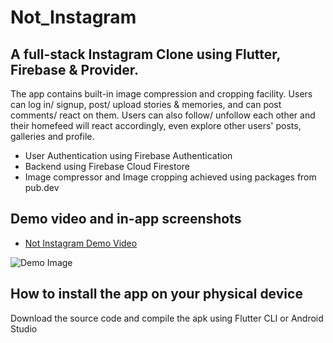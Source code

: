 # Not_Instagram

## A full-stack Instagram Clone using Flutter, Firebase & Provider.

The app contains built-in image compression and cropping facility. Users can log in/ signup,  post/ upload stories & memories, and can post comments/ react on them. Users can also follow/ unfollow each other and their homefeed will react accordingly, even explore other users' posts, galleries and profile.

* User Authentication using Firebase Authentication
* Backend using Firebase Cloud Firestore
* Image compressor and Image cropping achieved using packages from pub.dev

## Demo video and in-app screenshots

* [Not Instagram Demo Video](https://youtu.be/yh52QNufbr4)

![Demo Image](https://github.com/llKYOTOll/NotInstagram-InstagramClone/blob/master/assets/promotional_images/Screenshot%202022-06-20%20160113.png?raw=true)

## How to install the app on your physical device

Download the source code and compile the apk using Flutter CLI or Android Studio
